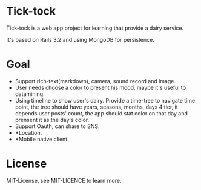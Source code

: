Tick-tock
==========

Tick-tock is a web app project for learning that provide a dairy service.

It's based on Rails 3.2 and using MongoDB for persistence.

Goal
==========

- Support rich-text(markdown), camera, sound record and image.
- User needs choose a color to present his mood, maybe it's useful to datamining.
- Using timeline to show user's dairy. Provide a time-tree to navigate time point, the tree should have years, seasons, months, days 4 tier, it depends user posts' count, the app should stat color on that day and prensent it as the day's color. 
- Support Oauth, can share to SNS.
- *Location.
- *Mobile native client.

License
==========

MIT-License, see MIT-LICENCE to learn more.

